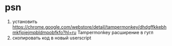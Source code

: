 # psn


1. установить https://chrome.google.com/webstore/detail/tampermonkey/dhdgffkkebhmkfjojejmpbldmpobfkfo?hl=ru  Tampermonkey расширение в гугл
2.  скопировать код в новый userscript

